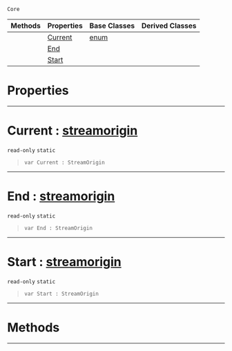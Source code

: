  `Core`

|Methods|Properties|Base Classes|Derived Classes|
|---|---|---|---|
| |[ Current](https://github.com/zeroengineteam/ZeroDocs/blob/master/code_reference/zilch_base_types/streamorigin.markdown#current-zero-engine-docu)|[enum](https://github.com/zeroengineteam/ZeroDocs/blob/master/code_reference/zilch_base_types/enum.markdown)| |
| |[ End](https://github.com/zeroengineteam/ZeroDocs/blob/master/code_reference/zilch_base_types/streamorigin.markdown#end-zero-engine-document)| | |
| |[ Start](https://github.com/zeroengineteam/ZeroDocs/blob/master/code_reference/zilch_base_types/streamorigin.markdown#start-zero-engine-docume)| | |


 #  Properties


---  
 #  Current : [streamorigin](https://github.com/zeroengineteam/ZeroDocs/blob/master/code_reference/zilch_base_types/streamorigin.markdown)

 `read-only` `static`

> 
> ``` lang=cpp, name=Zilch
> var Current : StreamOrigin


---  
 #  End : [streamorigin](https://github.com/zeroengineteam/ZeroDocs/blob/master/code_reference/zilch_base_types/streamorigin.markdown)

 `read-only` `static`

> 
> ``` lang=cpp, name=Zilch
> var End : StreamOrigin


---  
 #  Start : [streamorigin](https://github.com/zeroengineteam/ZeroDocs/blob/master/code_reference/zilch_base_types/streamorigin.markdown)

 `read-only` `static`

> 
> ``` lang=cpp, name=Zilch
> var Start : StreamOrigin


---  
 #  Methods


---  
 

 